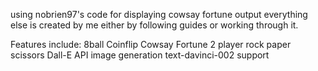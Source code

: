 using nobrien97's code for displaying cowsay fortune output everything else is created by me either by following guides
or working through it. 

Features include:
8ball
Coinflip
Cowsay Fortune
2 player rock paper scissors
Dall-E API image generation
text-davinci-002 support

